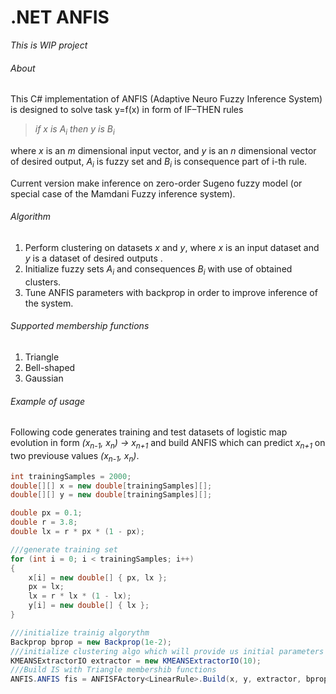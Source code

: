 # .NET ANFIS
*This is WIP project*
###### About
This C# implementation of ANFIS (Adaptive Neuro Fuzzy Inference System) is designed to solve task y=f(x) in form of IF–THEN rules 
<blockquote><i>if x is A<sub>i</sub> then y is B<sub>i</sub></i></blockquote>
where <i>x</i> is an <i>m</i> dimensional input vector, and <i>y</i> is an <i>n</i> dimensional vector of desired output, <i>A<sub>i</sub></i>  is fuzzy set and <i>B<sub>i</sub></i> is consequence part of i-th rule.

Current version make inference on zero-order Sugeno fuzzy model (or special case of the Mamdani Fuzzy inference system).

###### Algorithm

1. Perform clustering on datasets *x* and *y*, where *x* is an input dataset and *y* is a dataset of desired outputs . 
2. Initialize fuzzy sets *A<sub>i</sub>* and consequences *B<sub>i</sub>* with use of obtained clusters.
3. Tune ANFIS parameters with backprop in order to improve inference of the system.

###### Supported membership functions
1. Triangle
2. Bell-shaped
3. Gaussian

###### Example of usage
Following code generates training and test datasets of logistic map evolution in form *(x<sub>n-1</sub>, x<sub>n</sub>) → x<sub>n+1</sub>* and build ANFIS which can predict *x<sub>n+1</sub>* on two previouse values *(x<sub>n-1</sub>, x<sub>n</sub>)*.

```csharp
int trainingSamples = 2000;
double[][] x = new double[trainingSamples][];
double[][] y = new double[trainingSamples][];

double px = 0.1;
double r = 3.8;
double lx = r * px * (1 - px);

///generate training set
for (int i = 0; i < trainingSamples; i++)
{
    x[i] = new double[] { px, lx };
    px = lx;
    lx = r * lx * (1 - lx);
    y[i] = new double[] { lx };
}

///initialize trainig algorythm
Backprop bprop = new Backprop(1e-2);
///initialize clustering algo which will provide us initial parameters for rules
KMEANSExtractorIO extractor = new KMEANSExtractorIO(10);
///Build IS with Triangle membershib functions
ANFIS.ANFIS fis = ANFISFActory<LinearRule>.Build(x, y, extractor, bprop, 1000);
```
